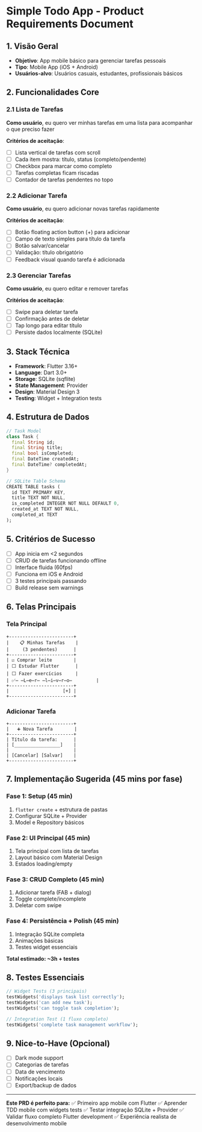 # Simple Todo App - Product Requirements Document

## 1. Visão Geral
- **Objetivo**: App mobile básico para gerenciar tarefas pessoais
- **Tipo**: Mobile App (iOS + Android)
- **Usuários-alvo**: Usuários casuais, estudantes, profissionais básicos

## 2. Funcionalidades Core

### 2.1 Lista de Tarefas
**Como usuário**, eu quero ver minhas tarefas em uma lista para acompanhar o que preciso fazer

**Critérios de aceitação**:
- [ ] Lista vertical de tarefas com scroll
- [ ] Cada item mostra: título, status (completo/pendente)
- [ ] Checkbox para marcar como completo
- [ ] Tarefas completas ficam riscadas
- [ ] Contador de tarefas pendentes no topo

### 2.2 Adicionar Tarefa
**Como usuário**, eu quero adicionar novas tarefas rapidamente

**Critérios de aceitação**:
- [ ] Botão floating action button (+) para adicionar
- [ ] Campo de texto simples para título da tarefa
- [ ] Botão salvar/cancelar
- [ ] Validação: título obrigatório
- [ ] Feedback visual quando tarefa é adicionada

### 2.3 Gerenciar Tarefas
**Como usuário**, eu quero editar e remover tarefas

**Critérios de aceitação**:
- [ ] Swipe para deletar tarefa
- [ ] Confirmação antes de deletar
- [ ] Tap longo para editar título
- [ ] Persiste dados localmente (SQLite)

## 3. Stack Técnica
- **Framework**: Flutter 3.16+
- **Language**: Dart 3.0+
- **Storage**: SQLite (sqflite)
- **State Management**: Provider
- **Design**: Material Design 3
- **Testing**: Widget + Integration tests

## 4. Estrutura de Dados

```dart
// Task Model
class Task {
  final String id;
  final String title;
  final bool isCompleted;
  final DateTime createdAt;
  final DateTime? completedAt;
}

// SQLite Table Schema
CREATE TABLE tasks (
  id TEXT PRIMARY KEY,
  title TEXT NOT NULL,
  is_completed INTEGER NOT NULL DEFAULT 0,
  created_at TEXT NOT NULL,
  completed_at TEXT
);
```

## 5. Critérios de Sucesso
- [ ] App inicia em <2 segundos
- [ ] CRUD de tarefas funcionando offline
- [ ] Interface fluida (60fps)
- [ ] Funciona em iOS e Android
- [ ] 3 testes principais passando
- [ ] Build release sem warnings

## 6. Telas Principais

### **Tela Principal**
```
+------------------------+
|    📋 Minhas Tarefas    |
|     (3 pendentes)      |
+------------------------+
| ☑️ Comprar leite        |
| ⬜ Estudar Flutter      |
| ⬜ Fazer exercícios     |
| ✅̶ ̶L̶e̶r̶ ̶l̶i̶v̶r̶o̶         |
+------------------------+
|                    [+] |
+------------------------+
```

### **Adicionar Tarefa**
```
+------------------------+
|   ➕ Nova Tarefa        |
+------------------------+
| Título da tarefa:      |
| [_________________]    |
|                        |
| [Cancelar] [Salvar]    |
+------------------------+
```

## 7. Implementação Sugerida (45 mins por fase)

### **Fase 1: Setup (45 min)**
1. `flutter create` + estrutura de pastas
2. Configurar SQLite + Provider
3. Model e Repository básicos

### **Fase 2: UI Principal (45 min)**
1. Tela principal com lista de tarefas
2. Layout básico com Material Design
3. Estados loading/empty

### **Fase 3: CRUD Completo (45 min)**
1. Adicionar tarefa (FAB + dialog)
2. Toggle complete/incomplete
3. Deletar com swipe

### **Fase 4: Persistência + Polish (45 min)**
1. Integração SQLite completa
2. Animações básicas
3. Testes widget essenciais

**Total estimado: ~3h + testes**

## 8. Testes Essenciais

```dart
// Widget Tests (3 principais)
testWidgets('displays task list correctly');
testWidgets('can add new task');
testWidgets('can toggle task completion');

// Integration Test (1 fluxo completo)
testWidgets('complete task management workflow');
```

## 9. Nice-to-Have (Opcional)
- [ ] Dark mode support
- [ ] Categorias de tarefas
- [ ] Data de vencimento
- [ ] Notificações locais
- [ ] Export/backup de dados

---

**Este PRD é perfeito para:**
✅ Primeiro app mobile com Flutter
✅ Aprender TDD mobile com widgets tests
✅ Testar integração SQLite + Provider
✅ Validar fluxo completo Flutter development
✅ Experiência realista de desenvolvimento mobile